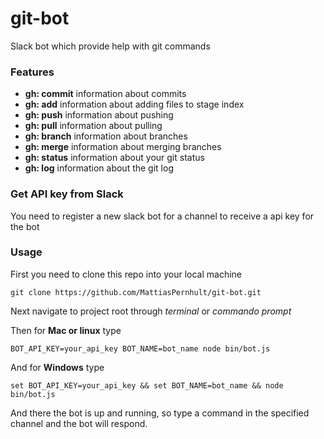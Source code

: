 # git-bot
Slack bot which provide help with git commands

### Features

* **gh: commit**  information about commits
* **gh: add**     information about adding files to stage index
* **gh: push**    information about pushing
* **gh: pull**    information about pulling
* **gh: branch**  information about branches
* **gh: merge**   information about merging branches
* **gh: status**  information about your git status
* **gh: log**     information about the git log

### Get API key from Slack

You need to register a new slack bot for a channel to receive a api key for the bot

### Usage

First you need to clone this repo into your local machine

``` shell
git clone https://github.com/MattiasPernhult/git-bot.git
```

Next navigate to project root through *terminal* or *commando prompt*

Then for **Mac or linux** type

``` shell
BOT_API_KEY=your_api_key BOT_NAME=bot_name node bin/bot.js
```

And for **Windows** type

``` shell
set BOT_API_KEY=your_api_key && set BOT_NAME=bot_name && node bin/bot.js
```

And there the bot is up and running, so type a command in the specified channel and the bot will respond.
